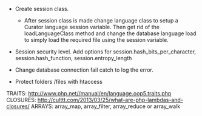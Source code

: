 - Create session class.
    - After session class is made change language class to setup a Curator language session
    variable. Then get rid of the loadLanguageClass method and change the database language load
    to simply load the required file using the session variable.
    
- Session security level. Add options for session.hash_bits_per_character, session.hash_function, session.entropy_length

- Change database connection fail catch to log the error.

- Protect folders /files with htaccess

TRAITS: http://www.php.net//manual/en/language.oop5.traits.php
CLOSURES: http://culttt.com/2013/03/25/what-are-php-lambdas-and-closures/
ARRAYS: array_map, array_filter, array_reduce or array_walk